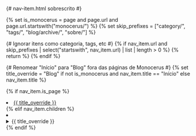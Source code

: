 {# nav-item.html sobrescrito #}

{% set is_monocerus = page and page.url and page.url.startswith("monocerus/") %}
{% set skip_prefixes = ["category/", "tags/", "blog/archive/", "sobre/"] %}

{# Ignorar itens como categoria, tags, etc #}
{% if nav_item.url and skip_prefixes | select("startswith", nav_item.url) | list | length > 0 %}
  {% return %}
{% endif %}

{# Renomear "Início" para "Blog" fora das páginas de Monocerus #}
{% set title_override = "Blog" if not is_monocerus and nav_item.title == "Início" else nav_item.title %}

{% if nav_item.is_page %}
  <li class="md-tabs__item">
    <a href="{{ nav_item.url | url }}" class="md-tabs__link">
      {{ title_override }}
    </a>
  </li>
{% elif nav_item.children %}
  <li class="md-tabs__item">
    <details class="md-tabs__details">
      <summary class="md-tabs__summary">
        {{ title_override }}
        <span class="md-tabs__icon md-icon"></span>
      </summary>
      <ul class="md-tabs__list">
        {% for child in nav_item.children %}
          {% include "partials/nav-item.html" with context %}
        {% endfor %}
      </ul>
    </details>
  </li>
{% endif %}
